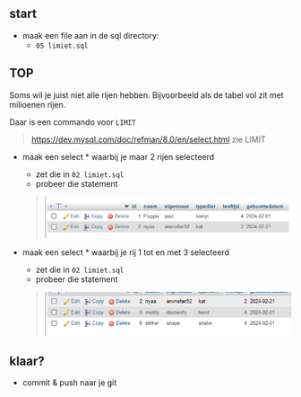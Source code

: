 
## start


- maak een file aan in de sql directory:
    - `05 limiet.sql`

## TOP

Soms wil je juist niet alle rijen hebben. Bijvoorbeeld als de tabel vol zit met milioenen rijen.

Daar is een commando voor `LIMIT`
> https://dev.mysql.com/doc/refman/8.0/en/select.html zie LIMIT

- maak een select * waarbij je maar 2 rijen selecteerd
    - zet die in `02 limiet.sql`
    - probeer die statement
    > ![](img/limit2.PNG)

- maak een select * waarbij je rij 1 tot en met 3 selecteerd
    - zet die in `02 limiet.sql`
    - probeer die statement
    > ![](img/limitselect.PNG)

## klaar?

- commit & push naar je git
            
